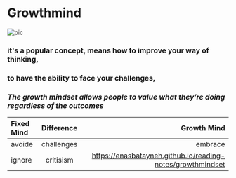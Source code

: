 # Growthmind 
![pic](https://encrypted-tbn0.gstatic.com/images?q=tbn:ANd9GcT8CmC3HYiP0lAAZ6IPuD4URi2tj-pJHFxm9A&usqp=CAU)
### it's a popular concept, means how to improve your way of thinking,
### to have the ability to face your challenges,
### ***The growth mindset allows people to value what they’re doing regardless of the outcomes***


| Fixed Mind    | Difference     | Growth Mind |
| :---         |     :---:      |          ---: |
| avoide       | challenges     | embrace     |         
| ignore       | critisism      | https://enasbatayneh.github.io/reading-notes/growthmindset  |/